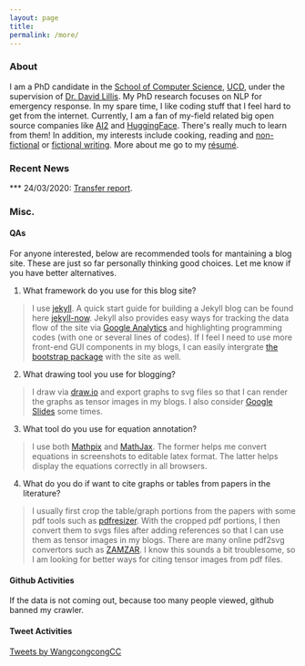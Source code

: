 ```yaml
---
layout: page
title:
permalink: /more/
---
```



<!-- ### Twitter Activity -->

### About

I am a PhD candidate in the [School of Computer Science](https://www.cs.ucd.ie/), [UCD](https://www.ucd.ie/), under the supervision of [Dr. David Lillis](https://lill.is/). My PhD research focuses on NLP for emergency response. In my spare time, I like coding stuff that I feel hard to get from the internet. Currently, I am a fan of my-field related big open source companies like [AI2](https://allenai.org/) and [HuggingFace](https://huggingface.co/). There's really much to learn from them! In addition, my interests include cooking, reading and [non-fictional](https://github.com/wangcongcong123/wangcongcong123.github.io/tree/master/files/non-fictional) or [fictional writing](/files/Fictional_Writing.pdf). More about me go to my [résumé](/files/congcong_cv.pdf).

### Recent News
***	24/03/2020: [Transfer report](/files/transfer_report.pdf).


### Misc.

<!-- Take it easy and simple, think and break.  -->

#### QAs
For anyone interested, below are recommended tools for mantaining a blog site. These are just so far personally thinking good choices. Let me know if you have better alternatives. 

1. What framework do you use for this blog site? 
> I use [jekyll](https://jekyllrb.com/). A quick start guide for building a Jekyll blog can be found here [jekyll-now](https://github.com/barryclark/jekyll-now). Jekyll also provides easy ways for tracking the data flow of the site via [Google Analytics](https://analytics.google.com/analytics/web/) and highlighting programming codes (with one or several lines of codes). If I feel I need to use more front-end GUI components in my blogs, I can easily intergrate [the bootstrap package](https://getbootstrap.com/) with the site as well.

2. What drawing tool you use for blogging? 
> I draw via [draw.io](draw.io) and export graphs to svg files so that I can render the graphs as tensor images in my blogs. I also consider [Google Slides](https://www.google.com/slides/about/) some times.

3. What tool do you use for equation annotation?
> I use both [Mathpix](https://mathpix.com/) and [MathJax](https://www.mathjax.org/). The former helps me convert equations in screenshots to editable latex format. The latter helps display the equations correctly in all browsers.

4. What do you do if want to cite graphs or tables from papers in the literature?
> I usually first crop the table/graph portions from the papers with some pdf tools such as [pdfresizer](https://pdfresizer.com/crop). With the cropped pdf portions, I then convert them to svgs files after adding references so that I can use them as tensor images in my blogs. There are many online pdf2svg convertors such as [ZAMZAR](https://www.zamzar.com/convert/pdf-to-svg/). I know this sounds a bit troublesome, so I am looking for better ways for citing tensor images from pdf files.


#### Github Activities

<script
  src="https://cdn.rawgit.com/IonicaBizau/github-calendar/gh-pages/dist/github-calendar.min.js"
>
</script>
<!-- Optionally, include the theme (if you don't want to struggle to write the CSS) -->
<link
  rel="stylesheet"
  href="https://cdn.rawgit.com/IonicaBizau/github-calendar/gh-pages/dist/github-calendar.css"
/>
<!-- Prepare a container for your calendar. -->

<div class="calendar">
    <!-- Loading stuff -->
    If the data is not coming out, because too many people viewed, github banned my crawler.
</div>
<form class="d-flex align-items-center mb-3">
<script>
    new GitHubCalendar(".calendar", "wangcongcong123");
</script>
</form>

#### Tweet Activities

<div>
	<a class="twitter-timeline" data-lang="en" data-width="100%" data-height="2000" data-theme="light" href="https://twitter.com/WangcongcongCC?ref_src=twsrc%5Etfw">Tweets by WangcongcongCC</a> <script async src="https://platform.twitter.com/widgets.js" charset="utf-8"></script>
	<div style="margin-bottom: 10px"></div>
</div>


<!-- ### Contact me

[wangcongcongcc@gmail.com](mailto:wangcongcongcc@gmail.com) -->
